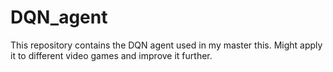 # DQN_agent
This repository contains the DQN agent used in my master this. Might apply it to different video games and improve it further.
